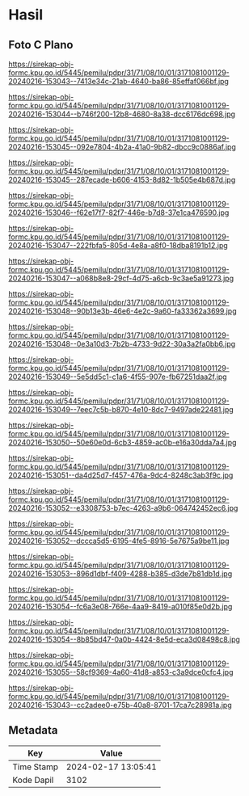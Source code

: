 # Hasil

## Foto C Plano

https://sirekap-obj-formc.kpu.go.id/5445/pemilu/pdpr/31/71/08/10/01/3171081001129-20240216-153043--7413e34c-21ab-4640-ba86-85effaf066bf.jpg

https://sirekap-obj-formc.kpu.go.id/5445/pemilu/pdpr/31/71/08/10/01/3171081001129-20240216-153044--b746f200-12b8-4680-8a38-dcc6176dc698.jpg

https://sirekap-obj-formc.kpu.go.id/5445/pemilu/pdpr/31/71/08/10/01/3171081001129-20240216-153045--092e7804-4b2a-41a0-9b82-dbcc9c0886af.jpg

https://sirekap-obj-formc.kpu.go.id/5445/pemilu/pdpr/31/71/08/10/01/3171081001129-20240216-153045--287ecade-b606-4153-8d82-1b505e4b687d.jpg

https://sirekap-obj-formc.kpu.go.id/5445/pemilu/pdpr/31/71/08/10/01/3171081001129-20240216-153046--f62e17f7-82f7-446e-b7d8-37e1ca476590.jpg

https://sirekap-obj-formc.kpu.go.id/5445/pemilu/pdpr/31/71/08/10/01/3171081001129-20240216-153047--222fbfa5-805d-4e8a-a8f0-18dba8191b12.jpg

https://sirekap-obj-formc.kpu.go.id/5445/pemilu/pdpr/31/71/08/10/01/3171081001129-20240216-153047--a068b8e8-29cf-4d75-a6cb-9c3ae5a91273.jpg

https://sirekap-obj-formc.kpu.go.id/5445/pemilu/pdpr/31/71/08/10/01/3171081001129-20240216-153048--90b13e3b-46e6-4e2c-9a60-fa33362a3699.jpg

https://sirekap-obj-formc.kpu.go.id/5445/pemilu/pdpr/31/71/08/10/01/3171081001129-20240216-153048--0e3a10d3-7b2b-4733-9d22-30a3a2fa0bb6.jpg

https://sirekap-obj-formc.kpu.go.id/5445/pemilu/pdpr/31/71/08/10/01/3171081001129-20240216-153049--5e5dd5c1-c1a6-4f55-907e-fb67251daa2f.jpg

https://sirekap-obj-formc.kpu.go.id/5445/pemilu/pdpr/31/71/08/10/01/3171081001129-20240216-153049--7eec7c5b-b870-4e10-8dc7-9497ade22481.jpg

https://sirekap-obj-formc.kpu.go.id/5445/pemilu/pdpr/31/71/08/10/01/3171081001129-20240216-153050--50e60e0d-6cb3-4859-ac0b-e16a30dda7a4.jpg

https://sirekap-obj-formc.kpu.go.id/5445/pemilu/pdpr/31/71/08/10/01/3171081001129-20240216-153051--da4d25d7-f457-476a-9dc4-8248c3ab3f9c.jpg

https://sirekap-obj-formc.kpu.go.id/5445/pemilu/pdpr/31/71/08/10/01/3171081001129-20240216-153052--e3308753-b7ec-4263-a9b6-064742452ec6.jpg

https://sirekap-obj-formc.kpu.go.id/5445/pemilu/pdpr/31/71/08/10/01/3171081001129-20240216-153052--dccca5d5-6195-4fe5-8916-5e7675a9be11.jpg

https://sirekap-obj-formc.kpu.go.id/5445/pemilu/pdpr/31/71/08/10/01/3171081001129-20240216-153053--896d1dbf-f409-4288-b385-d3de7b81db1d.jpg

https://sirekap-obj-formc.kpu.go.id/5445/pemilu/pdpr/31/71/08/10/01/3171081001129-20240216-153054--fc6a3e08-766e-4aa9-8419-a010f85e0d2b.jpg

https://sirekap-obj-formc.kpu.go.id/5445/pemilu/pdpr/31/71/08/10/01/3171081001129-20240216-153054--8b85bd47-0a0b-4424-8e5d-eca3d08498c8.jpg

https://sirekap-obj-formc.kpu.go.id/5445/pemilu/pdpr/31/71/08/10/01/3171081001129-20240216-153055--58cf9369-4a60-41d8-a853-c3a9dce0cfc4.jpg

https://sirekap-obj-formc.kpu.go.id/5445/pemilu/pdpr/31/71/08/10/01/3171081001129-20240216-153043--cc2adee0-e75b-40a8-8701-17ca7c28981a.jpg


## Metadata

| Key        | Value               |
| ---------- | ------------------- |
| Time Stamp | 2024-02-17 13:05:41 |
| Kode Dapil | 3102                |




